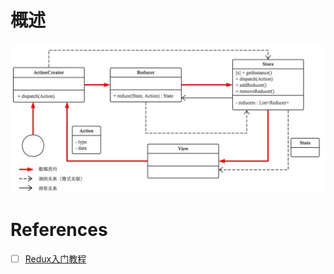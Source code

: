 # 概述

![](/assets/redux.jpg)


# References

- [ ] [Redux入门教程](https://hulufei.gitbooks.io/react-tutorial/index.html)